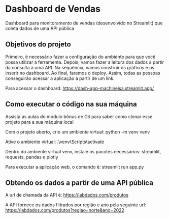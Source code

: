 # Dashboard de Vendas
Dashboard para monitoramento de vendas (desenvolvido no Streamlit) que coleta dados de uma API pública

## Objetivos do projeto

Primeiro, é necessário fazer a configuração do ambiente para que você possa utilizar a ferramenta. 
Depois, vamos fazer a leitura dos dados a partir da consulta à uma API. Na sequência, vamos construir os gráficos e os inserir no dashboard.
Ao final, faremos o deploy. Assim, todas as pessoas conseguirão acessar a aplicação a partir de um link.

Para acessar o dashboard: https://dash-app-machineisa.streamlit.app/

## Como executar o código na sua máquina

Assista as aulas do módulo bônus de Git para saber como clonar esse projeto para a sua máquina local

Com o projeto aberto, crie um ambiente virtual: python -m venv venv

Ative o ambiente virtual: .\venv\Scripts\activate

Dentro do ambiente virtual venv, instale os pacotes necessários: streamlit, requests, pandas e plotly

Para executar a aplicação web, o comando é: streamlit run app.py

## Obtendo os dados a partir de uma API pública

A url de chamada da API é: https://labdados.com/produtos

A API fornece os dados filtrados por região e ano pela seguinte url: https://labdados.com/produtos?regiao=norte&ano=2022
